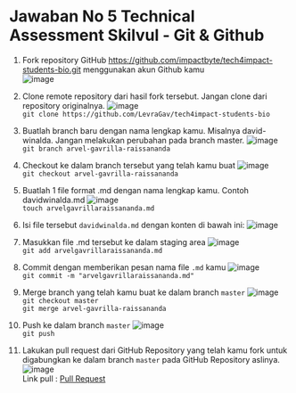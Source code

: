 # Jawaban No 5 Technical Assessment Skilvul - Git & Github
1. Fork repository GitHub https://github.com/impactbyte/tech4impact-students-bio.git menggunakan akun Github kamu <br>
![image](https://user-images.githubusercontent.com/72689610/134130393-a1e753bf-de22-49f1-8d28-dab5efd2b3b9.png)

2. Clone remote repository dari hasil fork tersebut. Jangan clone dari repository originalnya.
![image](https://user-images.githubusercontent.com/72689610/134130749-4bc5784c-1ba4-4c9a-a580-30ba92dd169f.png) <br>
```git clone https://github.com/LevraGav/tech4impact-students-bio```

3. Buatlah branch baru dengan nama lengkap kamu. Misalnya david-winalda. Jangan melakukan perubahan pada branch master.
![image](https://user-images.githubusercontent.com/72689610/134130975-4f741c51-d910-4c9a-87ca-48d597a68dc2.png) <br>
```git branch arvel-gavrilla-raissananda```

4. Checkout ke dalam branch tersebut yang telah kamu buat
![image](https://user-images.githubusercontent.com/72689610/134131225-69e927ca-46ac-4c4a-8902-0460a8ab3b2b.png) <br>
```git checkout arvel-gavrilla-raissananda```

5. Buatlah 1 file format .md dengan nama lengkap kamu. Contoh davidwinalda.md
![image](https://user-images.githubusercontent.com/72689610/134131367-c9223b69-4273-4ddb-8155-0803aaf03f4f.png) <br>
```touch arvelgavrillaraissananda.md```

6. Isi file tersebut ```davidwinalda.md``` dengan konten di bawah ini:
![image](https://user-images.githubusercontent.com/72689610/134131748-7c053b85-7c7b-40c2-ae4a-b20fec7e5c59.png)

7. Masukkan file .md tersebut ke dalam staging area
![image](https://user-images.githubusercontent.com/72689610/134131966-113da321-98a5-4107-b1d9-9173d2b86e64.png) <br>
```git add arvelgavrillaraissananda.md```

8. Commit dengan memberikan pesan nama file ```.md``` kamu
![image](https://user-images.githubusercontent.com/72689610/134132237-3193913b-4b97-48a8-9658-7ac0d8cf75b1.png) <br>
```git commit -m "arvelgavrillaraissananda.md"```

9. Merge branch yang telah kamu buat ke dalam branch ```master```
![image](https://user-images.githubusercontent.com/72689610/134132488-76e30f07-93a8-4fa3-b8a1-5e2441ff27ca.png) <br>
```git checkout master``` <br>
```git merge arvel-gavrilla-raissananda```

10. Push ke dalam branch ```master```
![image](https://user-images.githubusercontent.com/72689610/134132778-6e4323a4-2cc6-432c-8325-9241b5eb508f.png) <br>
```git push```

11. Lakukan pull request dari GitHub Repository yang telah kamu fork untuk digabungkan ke dalam branch ```master``` pada GitHub Repository aslinya.
![image](https://user-images.githubusercontent.com/72689610/134133238-64b14b83-2133-43a7-a6a4-9e5bf8b1e3f9.png) <br>
Link pull : <a target="_blank" href="https://github.com/impactbyte/tech4impact-students-bio/pull/33">Pull Request<a/>





